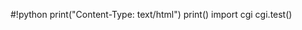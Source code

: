 #!python
print("Content-Type: text/html")
print()
import cgi
cgi.test()

<?php
print_r($_SERVER);
?>
